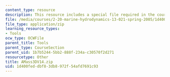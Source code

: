 ```yaml
---
content_type: resource
description: This resource includes a special file required in the course.
file: /media/courses/2-20-marine-hydrodynamics-13-021-spring-2005/1d400feddbf83db8972f54afd7691c93_AMass3DV14.zip
file_type: application/zip
learning_resource_types:
- Tools
ocw_type: OCWFile
parent_title: Tools
parent_type: CourseSection
parent_uid: 1b7b5244-5bb2-888f-234a-c30570f2d271
resourcetype: Other
title: AMass3DV14.zip
uid: 1d400fed-dbf8-3db8-972f-54afd7691c93
---
```


